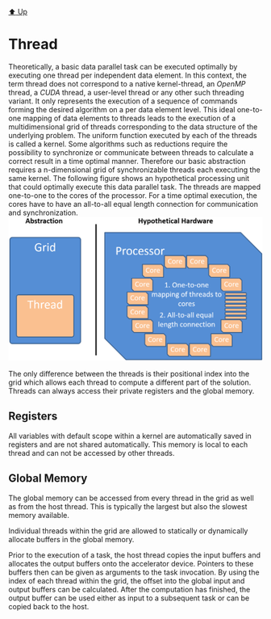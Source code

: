 [:arrow_up: Up](../Abstraction.md)

Thread
======

Theoretically, a basic data parallel task can be executed optimally by executing one thread per independent data element.
In this context, the term thread does not correspond to a native kernel-thread, an *OpenMP* thread, a *CUDA* thread, a user-level thread or any other such threading variant.
It only represents the execution of a sequence of commands forming the desired algorithm on a per data element level.
This ideal one-to-one mapping of data elements to threads leads to the execution of a multidimensional grid of threads corresponding to the data structure of the underlying problem.
The uniform function executed by each of the threads is called a kernel.
Some algorithms such as reductions require the possibility to synchronize or communicate between threads to calculate a correct result in a time optimal manner.
Therefore our basic abstraction requires a n-dimensional grid of synchronizable threads each executing the same kernel.
The following figure shows an hypothetical processing unit that could optimally execute this data parallel task.
The threads are mapped one-to-one to the cores of the processor.
For a time optimal execution, the cores have to have an all-to-all equal length connection for communication and synchronization.
![thread](thread/thread.png)

The only difference between the threads is their positional index into the grid which allows each thread to compute a different part of the solution.
Threads can always access their private registers and the global memory.

Registers
---------

All variables with default scope within a kernel are automatically saved in registers and are not shared automatically.
This memory is local to each thread and can not be accessed by other threads.

Global Memory
-------------

The global memory can be accessed from every thread in the grid as well as from the host thread.
This is typically the largest but also the slowest memory available.

Individual threads within the grid are allowed to statically or dynamically allocate buffers in the global memory.

Prior to the execution of a task, the host thread copies the input buffers and allocates the output buffers onto the accelerator device.
Pointers to these buffers then can be given as arguments to the task invocation.
By using the index of each thread within the grid, the offset into the global input and output buffers can be calculated.
After the computation has finished, the output buffer can be used either as input to a subsequent task or can be copied back to the host.
